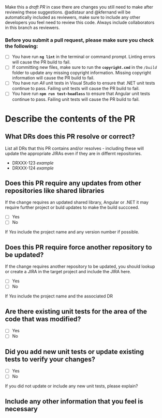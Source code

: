 Make this a *draft PR* in case there are changes you still need to make after reviewing these suggestions.
@adistaur and @kfernand will be automatically included as reviewers, make sure to include any other developers you feel need to review this code.  Always include collaborators in this branch as reviewers.

### Before you submit a pull request, please make sure you check the following:

- [ ] You have run **`ng lint`** in the terminal or command prompt.  Linting errors will cause the PR build to fail.
- [ ] If committing new files, make sure to run the **`copyright.cmd`** in the *`/build`* folder to update any missing copyright information.  Missing copyright information will cause the PR build to fail.
- [ ] You have run *All* unit tests in Visual Studio to ensure that .NET unit tests continue to pass.  Failing unit tests will cause the PR build to fail.
- [ ] You have run **`npm run test-headless`** to ensure that Angular unit tests continue to pass.  Failing unit tests will cause the PR build to fail.

# Describe the contents of the PR

## What DRs does this PR resolve or correct?
List all DRs that this PR contains and/or resolves - including these will update the appropriate JIRAs even if they are in differnt repositories.

- DRXXX-123 *example*
- DRXXX-124 *example*

## Does this PR require any updates from other repositories like shared libraries
If the change requires an updated shared library, Angular or .NET it may require further project or buld updates to make the build succceed.
- [ ] Yes
- [ ] No

If *Yes* include the project name and any version number if possible.

## Does this PR require force another repository to be updated?
If the change requires another repository to be updated, you should lookup or create a JIRA in the target project and include the JIRA here. 
- [ ] Yes
- [ ] No

If *Yes* include the project name and the associated DR

## Are there existing unit tests for the area of the code that was modified?
- [ ] Yes
- [ ] No

## Did you add new unit tests or update existing tests to verify your changes?
- [ ] Yes
- [ ] No

If you did not update or include any new unit tests, please explain?

## Include any other information that you feel is necessary